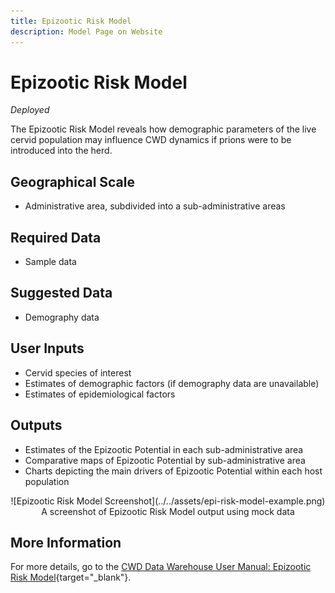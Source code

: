 ```yaml
---
title: Epizootic Risk Model
description: Model Page on Website
---
```


# Epizootic Risk Model
*Deployed*

The Epizootic Risk Model reveals how demographic parameters of the live cervid population may influence CWD dynamics if prions were to be introduced into the herd.

## Geographical Scale
* Administrative area, subdivided into a sub-administrative areas

## Required Data
* Sample data

## Suggested Data
* Demography data

## User Inputs
* Cervid species of interest
* Estimates of demographic factors (if demography data are unavailable)
* Estimates of epidemiological factors

## Outputs
* Estimates of the Epizootic Potential in each sub-administrative area
* Comparative maps of Epizootic Potential by sub-administrative area
* Charts depicting the main drivers of Epizootic Potential within each host population

<center>![Epizootic Risk Model Screenshot](../../assets/epi-risk-model-example.png)
<figcaption>A screenshot of Epizootic Risk Model output using mock data </figcaption></center>

## More Information
For more details, go to the [CWD Data Warehouse User Manual: Epizootic Risk Model](https://pages.github.coecis.cornell.edu/CWHL/CWD-Data-Warehouse/epizootic-risk.html){target="_blank"}.